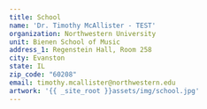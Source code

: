 ```yaml
---
title: School
name: 'Dr. Timothy McAllister - TEST'
organization: Northwestern University
unit: Bienen School of Music
address_1: Regenstein Hall, Room 258
city: Evanston
state: IL
zip_code: "60208"
email: timothy.mcallister@northwestern.edu
artwork: '{{ _site_root }}assets/img/school.jpg'
---
```




